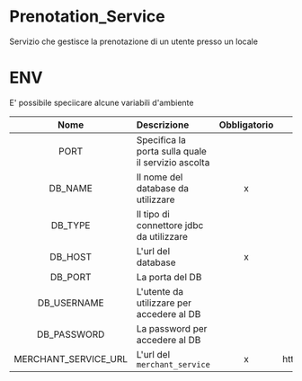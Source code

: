 # Prenotation_Service

Servizio che gestisce la prenotazione di un utente presso un locale

# ENV

E' possibile speciicare alcune variabili d'ambiente

|         Nome         | Descrizione                                        | Obbligatorio |            Default            |
| :------------------: | :------------------------------------------------- | :----------: | :---------------------------: |
|         PORT         | Specifica la porta sulla quale il servizio ascolta |              |             8080              |
|       DB_NAME        | Il nome del database da utilizzare                 |      x       |                               |
|       DB_TYPE        | Il tipo di connettore jdbc da utilizzare           |              |          postgresql           |
|       DB_HOST        | L'url del database                                 |      x       |                               |
|       DB_PORT        | La porta del DB                                    |              |             5432              |
|     DB_USERNAME      | L'utente da utilizzare per accedere al DB          |              |             admin             |
|     DB_PASSWORD      | La password per accedere al DB                     |              |          ceposto2021          |
| MERCHANT_SERVICE_URL | L'url del `merchant_service`                       |      x       | https://merchant_service:8080 |

